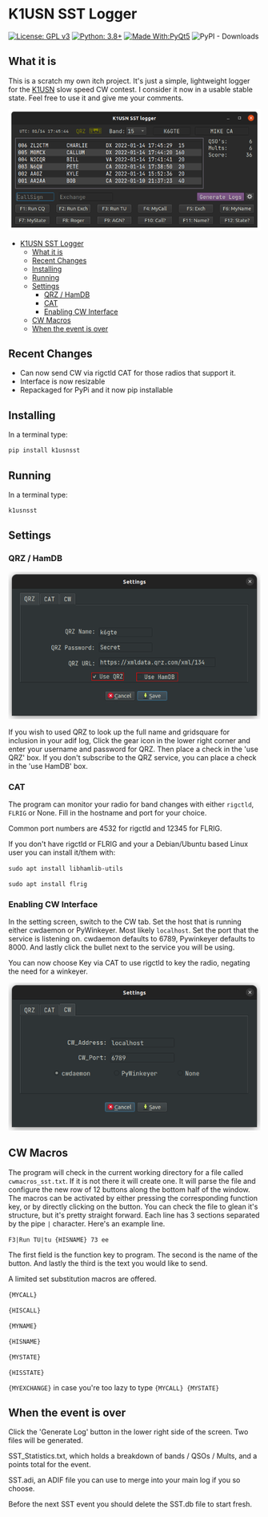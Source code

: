 # K1USN SST Logger

[![License: GPL v3](https://img.shields.io/github/license/mbridak/Tuner)](https://opensource.org/licenses/MIT)  [![Python: 3.8+](https://img.shields.io/badge/python-3.8+-blue.svg)](https://www.python.org/downloads/)  [![Made With:PyQt5](https://img.shields.io/badge/Made%20with-PyQt5-red)](https://pypi.org/project/PyQt5/)  ![PyPI - Downloads](https://img.shields.io/pypi/dm/k1usnsst)

## What it is

This is a scratch my own itch project. It's just a simple, lightweight logger for the [K1USN](http://www.k1usn.com/sst.html) slow speed CW contest. I consider it now in a usable stable state. Feel free to use it and give me your comments.

![mainscreen](https://github.com/mbridak/k1usnsst/raw/master/pics/k1usnsst_main.png)

- [K1USN SST Logger](#k1usn-sst-logger)
  - [What it is](#what-it-is)
  - [Recent Changes](#recent-changes)
  - [Installing](#installing)
  - [Running](#running)
  - [Settings](#settings)
    - [QRZ / HamDB](#qrz--hamdb)
    - [CAT](#cat)
    - [Enabling CW Interface](#enabling-cw-interface)
  - [CW Macros](#cw-macros)
  - [When the event is over](#when-the-event-is-over)

## Recent Changes

- Can now send CW via rigctld CAT for those radios that support it.
- Interface is now resizable
- Repackaged for PyPi and it now pip installable

## Installing

In a terminal type:

```bash
pip install k1usnsst
```

## Running

In a terminal type:

```bash
k1usnsst
```

## Settings

### QRZ / HamDB

![settings screen](https://github.com/mbridak/k1usnsst/raw/master/pics/k1usnsst_settings.png)

If you wish to used QRZ to look up the full name and gridsquare for inclusion in your adif log, Click the gear icon in the lower right corner and enter your username and password for QRZ. Then place a check in the 'use QRZ' box.
If you don't subscribe to the QRZ service, you can place a check in the 'use HamDB' box.

### CAT

The program can monitor your radio for band changes with either `rigctld`, `FLRIG` or None. Fill in the hostname and port for your choice.

Common port numbers are 4532 for rigctld and 12345 for FLRIG.

If you don't have rigctld or FLRIG and your a Debian/Ubuntu based Linux user you can install it/them with:

`sudo apt install libhamlib-utils`

`sudo apt install flrig`

### Enabling CW Interface

In the setting screen, switch to the CW tab. Set the host that is running either cwdaemon or PyWinkeyer. Most likely `localhost`. Set the port that the service is listening on. cwdaemon defaults to 6789, Pywinkeyer defaults to 8000. And lastly click the bullet next to the service you will be using.

You can now choose Key via CAT to use rigctld to key the radio, negating the need for a winkeyer.

![CW settings screen](https://github.com/mbridak/k1usnsst/raw/master/pics/cwsettings.png)

## CW Macros

The program will check in the current working directory for a file called `cwmacros_sst.txt`. If it is not there it will create one. It will parse the file and configure the new row of 12 buttons along the bottom half of the window. The macros can be activated by either pressing the corresponding function key, or by directly clicking on the button. You can check the file to glean it's structure, but it's pretty straight forward. Each line has 3 sections separated by the pipe `|` character. Here's an example line.

`F3|Run TU|tu {HISNAME} 73 ee`

The first field is the function key to program. The second is the name of the button. And lastly the third is the text you would like to send.

A limited set substitution macros are offered.

`{MYCALL}`

`{HISCALL}`

`{MYNAME}`

`{HISNAME}`

`{MYSTATE}`

`{HISSTATE}`

`{MYEXCHANGE}` in case you're too lazy to type `{MYCALL} {MYSTATE}`

## When the event is over

Click the 'Generate Log' button in the lower right side of the screen.
Two files will be generated.

SST_Statistics.txt, which holds a breakdown of bands / QSOs / Mults, and a points total for the event.

SST.adi, an ADIF file you can use to merge into your main log if you so choose.

Before the next SST event you should delete the SST.db file to start fresh.